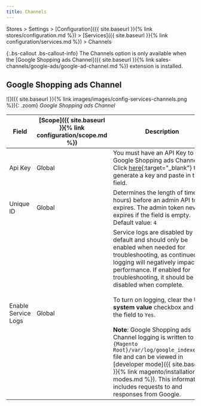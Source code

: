 ```yaml
---
title: Channels
---
```


Stores > Settings > [Configuration]({{ site.baseurl }}{% link stores/configuration.md %}) > [Services]({{ site.baseurl }}{% link configuration/services.md %}) > Channels

{:.bs-callout .bs-callout-info}
The Channels option is only available when the [Google Shopping ads Channel]({{ site.baseurl }}{% link sales-channels/google-ads/google-ad-channel.md %}) extension is installed.

## Google Shopping ads Channel

![]({{ site.baseurl }}{% link images/images/config-services-channels.png %}){: .zoom}
_Google Shopping ads Channel_

|Field|[Scope]({{ site.baseurl }}{% link configuration/scope.md %})|Description|
|--- |--- |--- |
|Api Key|Global|You must have an API Key to use Google Shopping ads Channel. Click [here][1]{:target="_blank"} to generate a key and paste in this field.|
|Unique ID|Global|Determines the length of time (in hours) before an admin API token expires. The admin token never expires if the field is empty. Default value: `4`|
|Enable Service Logs|Global|Service logs are disabled by default and should only be enabled when needed for troubleshooting, as continued logging will negatively impact performance. If enabled for troubleshooting, it should be disabled when complete.<br/><br/>To turn on logging, clear the **Use system value** checkbox and set the field to `Yes`.<br/><br/>**Note**: Google Shopping ads Channel logging is written to the `{Magento Root}/var/log/google_indexer.log` file and can be viewed in [developer mode]({{ site.baseurl }}{% link magento/installation-modes.md %}). This information includes requests to and responses from Google.|

[1]: https://account.magento.com/apiportal/index/index/
